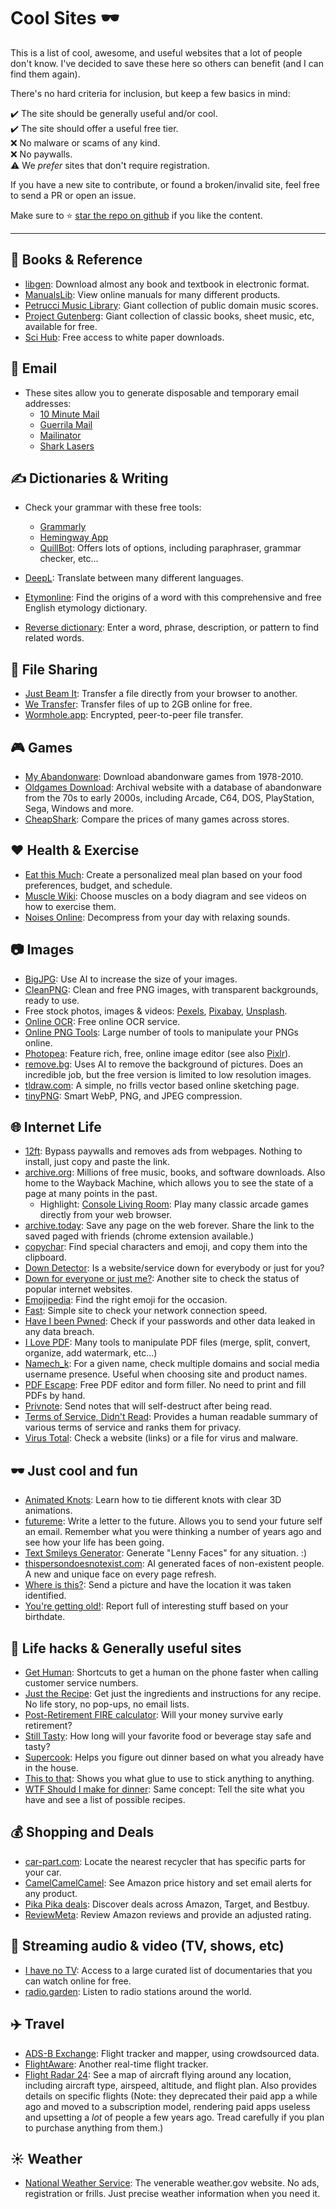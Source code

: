 # Cool Sites 🕶

This is a list of cool, awesome, and useful websites that a lot of people
don't know. I've decided to save these here so others can benefit (and I can
find them again).

There's no hard criteria for inclusion, but keep a few basics in mind:

✔️  The site should be generally useful and/or cool.</br>
✔️  The site should offer a useful free tier.</br>
❌ No malware or scams of any kind.</br>
❌ No paywalls.</br>
⚠️  We _prefer_ sites that don't require registration.

If you have a new site to contribute, or found a broken/invalid site, feel free to
send a PR or open an issue.

Make sure to ⭐ [star the repo on github](https://github.com/marcopaganini/coolsites) if you like the content.

---

## 📘 Books & Reference

* [libgen](https://linbgen.is): Download almost any book and textbook in electronic format.
* [ManualsLib](https://manualslib.com): View online manuals for many different products.
* [Petrucci Music Library](https://imslp.org/wiki/Main_Page): Giant collection of public domain music scores.
* [Project Gutenberg](https://www.gutenberg.org): Giant collection of classic books, sheet music, etc, available for free.
* [Sci Hub](https://sci-hub.mksa.top/): Free access to white paper downloads.

## 📧 Email

* These sites allow you to generate disposable and temporary email addresses:
  * [10 Minute Mail](https://10minutemail.com/)
  * [Guerrila Mail](https://www.guerrillamail.com/inbox)
  * [Mailinator](https://www.mailinator.com)
  * [Shark Lasers](https://sharklasers.com)

## ✍ Dictionaries & Writing

* Check your grammar with these free tools:
  * [Grammarly](https://grammarly.com)
  * [Hemingway App](https://hemingwayapp.com/)
  * [QuillBot](https://quillbot.com/): Offers lots of options, including paraphraser, grammar checker, etc...

* [DeepL](https://www.deepl.com/translator): Translate between many different languages.
* [Etymonline](https://www.etymonline.com/): Find the origins of a word with this comprehensive and free English etymology dictionary.
* [Reverse dictionary](https://www.onelook.com/reverse-dictionary.shtml): Enter a word, phrase, description, or pattern to find related words.

## 📂 File Sharing

* [Just Beam It](https://justbeamit.com/): Transfer a file directly from your browser to another.
* [We Transfer](https://wetransfer.com/): Transfer files of up to 2GB online for free.
* [Wormhole.app](https://wormhole.app/): Encrypted, peer-to-peer file transfer.

## 🎮 Games

* [My Abandonware](https://www.myabandonware.com/): Download abandonware games from 1978-2010.
* [Oldgames Download](https://oldgamesdownload.com/): Archival website with a database of abandonware from the 70s to early 2000s, including Arcade, C64, DOS, PlayStation, Sega, Windows and more.
* [CheapShark](https://www.cheapshark.com/): Compare the prices of many games across stores.

## ❤️  Health & Exercise

* [Eat this Much](https://www.eatthismuch.com/): Create a personalized meal plan based on your food preferences, budget, and schedule.
* [Muscle Wiki](https://musclewiki.com): Choose muscles on a body diagram and see videos on how to exercise them.
* [Noises Online](http://noises.online): Decompress from your day with relaxing sounds.

## 📷 Images

* [BigJPG](https://bigjpg.com/): Use AI to increase the size of your images.
* [CleanPNG](https://www.cleanpng.com/): Clean and free PNG images, with transparent backgrounds, ready to use.
* Free stock photos, images & videos: [Pexels](https://www.pexels.com/), [Pixabay](https://pixabay.com), [Unsplash](https://unsplash.com/).
* [Online OCR](https://www.onlineocr.net/): Free online OCR service.
* [Online PNG Tools](https://onlinepngtools.com/): Large number of tools to manipulate your PNGs online.
* [Photopea](https://www.photopea.com/): Feature rich, free, online image editor (see also [Pixlr](https://pixlr.com/)).
* [remove.bg](https://www.remove.bg/): Uses AI to remove the background of pictures. Does an incredible job, but the free version is limited to low resolution images.
* [tldraw.com](https://www.tldraw.com/): A simple, no frills vector based online sketching page.
* [tinyPNG](https://tinypng.com): Smart WebP, PNG, and JPEG compression.

## 🌐 Internet Life

* [12ft](https://12ft.io): Bypass paywalls and removes ads from webpages.  Nothing to install, just copy and paste the link.
* [archive.org](https://archive.org): Millions of free music, books, and software downloads. Also home to the Wayback Machine, which allows you to see the state of a page at many points in the past.
  * Highlight: [Console Living Room](https://archive.org/details/consolelivingroom): Play many classic arcade games directly from your web browser.
* [archive.today](https://archive.today): Save any page on the web forever. Share the link to the saved paged with friends (chrome extension available.)
* [copychar](https://copychar.cc): Find special characters and emoji, and copy them into the clipboard.
* [Down Detector](https://downdetector.com): Is a website/service down for everybody or just for you?
* [Down for everyone or just me?](https://downforeveryoneorjustme.com/): Another site to check the status of popular internet websites.
* [Emojipedia](https://emojipedia.org/): Find the right emoji for the occasion.
* [Fast](https://fast.com/): Simple site to check your network connection speed.
* [Have I been Pwned](https://haveibeenpwned.com/): Check if your passwords and other data leaked in any data breach.
* [I Love PDF](https://ilovepdf.com): Many tools to manipulate PDF files (merge, split, convert, organize, add watermark, etc...)
* [Namech_k](https://namechk.com): For a given name, check multiple domains and social media username presence. Useful when choosing site and product names.
* [PDF Escape](https://www.pdfescape.com): Free PDF editor and form filler. No need to print and fill PDFs by hand.
* [Privnote](https://privnote.com/): Send notes that will self-destruct after being read.
* [Terms of Service, Didn't Read](https://tosdr.org/): Provides a human readable summary of various terms of service and ranks them for privacy.
* [Virus Total](https://www.virustotal.com): Check a website (links) or a file for virus and malware.

## 🕶 Just cool and fun

* [Animated Knots](https://www.animatedknots.com): Learn how to tie different knots with clear 3D animations.
* [futureme](https://www.futureme.org/): Write a letter to the future. Allows you to send your future self an email. Remember what you were thinking a number of years ago and see how your life has been going.
* [Text Smileys Generator](https://lenny-face-generator.textsmilies.com/): Generate "Lenny Faces" for any situation. :)
* [thispersondoesnotexist.com](https://thispersondoesnotexist.com/): AI generated faces of non-existent people. A new and unique face on every page refresh.
* [Where is this?](https://www.where-is-this.com/): Send a picture and have the location it was taken identified.
* [You're getting old!](https://you.regettingold.com): Report full of interesting stuff based on your birthdate.

## 🔧 Life hacks & Generally useful sites

* [Get Human](https://gethuman.com/): Shortcuts to get a human on the phone faster when calling customer service numbers.
* [Just the Recipe](https://www.justtherecipe.com/): Get just the ingredients and instructions for any recipe. No life story, no pop-ups, no email lists.
* [Post-Retirement FIRE calculator](https://engaging-data.com/will-money-last-retire-early/): Will your money survive early retirement?
* [Still Tasty](https://stilltasty.com/): How long will your favorite food or beverage stay safe and tasty?
* [Supercook](https://www.supercook.com): Helps you figure out dinner based on what you already have in the house.
* [This to that](http://thistothat.com/): Shows you what glue to use to stick anything to anything.
* [WTF Should I make for dinner](http://www.whatthefuckshouldimakefordinner.com/): Same concept: Tell
  the site what you have and see a list of possible recipes.

## 💰 Shopping and Deals

* [car-part.com](https://www.car-part.com/): Locate the nearest recycler that has specific parts for your car.
* [CamelCamelCamel](https://camecamelcamel.com): See Amazon price history and set email alerts for any product.
* [Pika Pika deals](https://pikapikadeals.com): Discover deals across Amazon, Target, and Bestbuy.
* [ReviewMeta](https://reviewmeta.com/): Review Amazon reviews and provide an adjusted rating.

## 📀 Streaming audio & video (TV, shows, etc)

* [I have no TV](https://ihavenotv.com): Access to a large curated list of documentaries that you can watch online for free.
* [radio.garden](https://radio.garden): Listen to radio stations around the world.

## ✈️  Travel

* [ADS-B Exchange](https://globe.adsbexchange.com/): Flight tracker and mapper, using crowdsourced data.
* [FlightAware](https://flightaware.com/): Another real-time flight tracker.
* [Flight Radar 24](https://www.flightradar24.com/): See a map of aircraft flying around any location, including aircraft type, airspeed, altitude, and flight plan. Also provides details on specific flights (Note: they deprecated their paid app a while ago and moved to a subscription model, rendering paid apps useless and upsetting a _lot_ of people a few years ago. Tread carefully if you plan to purchase anything from them.)

## ☀️  Weather

* [National Weather Service](https://weather.gov): The venerable weather.gov website. No ads, registration or frills. Just precise weather information when you need it.
